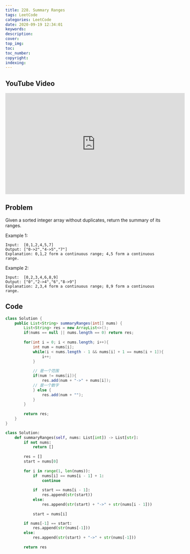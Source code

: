 ```yaml
---
title: 228. Summary Ranges
tags: LeetCode
categories: LeetCode
date: 2020-09-19 12:34:01
keywords:
description:
cover:
top_img:
toc:
toc_number:
copyright:
indexing:
---
```

## YouTube Video
<iframe width="560" height="315" src="https://www.youtube.com/embed/CQC8rmyjAkg" frameborder="0" allow="accelerometer; autoplay; clipboard-write; encrypted-media; gyroscope; picture-in-picture" allowfullscreen></iframe>

## Problem
Given a sorted integer array without duplicates, return the summary of its ranges.

Example 1:
```
Input:  [0,1,2,4,5,7]
Output: ["0->2","4->5","7"]
Explanation: 0,1,2 form a continuous range; 4,5 form a continuous range.
```
Example 2:
```
Input:  [0,2,3,4,6,8,9]
Output: ["0","2->4","6","8->9"]
Explanation: 2,3,4 form a continuous range; 8,9 form a continuous range.
```
## Code
```java
class Solution {
    public List<String> summaryRanges(int[] nums) {
        List<String> res = new ArrayList<>();
        if(nums == null || nums.length == 0) return res;
        
        for(int i = 0; i < nums.length; i++){
            int num = nums[i];
            while(i < nums.length - 1 && nums[i] + 1 == nums[i + 1]){
                i++;
            }
            
            // 是一个范围
            if(num != nums[i]){
                res.add(num + "->" + nums[i]);
            // 是一个数字
            } else {
                res.add(num + "");
            }
        }
        
        return res;
    }
}
```

```python
class Solution:
    def summaryRanges(self, nums: List[int]) -> List[str]:
        if not nums:
            return []
        
        res = []
        start = nums[0]
        
        for i in range(1, len(nums)):
            if  nums[i] == nums[i - 1] + 1: 
                continue
            
            if  start == nums[i - 1]:
                res.append(str(start))
            else:
                res.append(str(start) + "->" + str(nums[i - 1]))
                
            start = nums[i]

        if nums[-1] == start:
            res.append(str(nums[-1]))
        else:
            res.append(str(start) + "->" + str(nums[-1]))
        
        return res
```